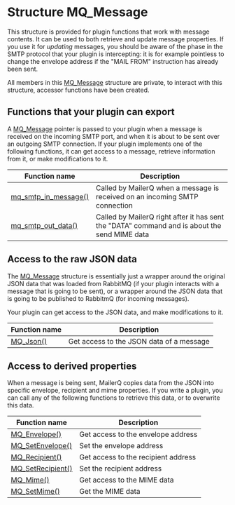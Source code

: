 # Structure MQ_Message

This structure is provided for plugin functions that work with message contents. It can be used to both retrieve and update message properties. If you use it for _updating_ messages, you should be aware of the phase in the SMTP protocol that your plugin is intercepting: it is for example pointless to change the envelope address if the "MAIL FROM" instruction has already been sent.

All members in this [MQ_Message](copernica-docs:Mailerq/mq_message) structure are private, to interact with this structure, accessor functions have been created.

## Functions that your plugin can export

A [MQ_Message](copernica-docs:Mailerq/mq_message) pointer is passed to your plugin when a message is received on the incoming SMTP port, and when it is about to be sent over an outgoing SMTP connection. If your plugin implements one of the following functions, it can get access to a message, retrieve information from it, or make modifications to it.

| Function name                                             | Description                                                                                  |
|-----------------------------------------------------------|----------------------------------------------------------------------------------------------|
| [mq_smtp_in_message()](copernica-docs:Mailerq/mq_smtp_in_message) | Called by MailerQ when a message is received on an incoming SMTP connection                  |
| [mq_smtp_out_data()](copernica-docs:Mailerq/mq_smtp_out_data)     | Called by MailerQ right after it has sent the "DATA" command and is about the send MIME data |

## Access to the raw JSON data

The [MQ_Message](copernica-docs:Mailerq/mq_message) structure is essentially just a wrapper around the original JSON data that was loaded from RabbitMQ (if your plugin interacts with a message that is going to be sent), or a wrapper around the JSON data that is going to be published to RabbitmQ (for incoming messages).

Your plugin can get access to the JSON data, and make modifications to it.

| Function name                       | Description                              |
|-------------------------------------|------------------------------------------|
| [MQ_Json()](copernica-docs:Mailerq/mq_json) | Get access to the JSON data of a message |

## Access to derived properties

When a message is being sent, MailerQ copies data from the JSON into specific envelope, recipient and mime properties. If you write a plugin, you can call any of the following functions to retrieve this data, or to overwrite this data.

| Function name                                       | Description                         |
|-----------------------------------------------------|-------------------------------------|
| [MQ_Envelope()](copernica-docs:Mailerq/mq_envelope)         | Get access to the envelope address  |
| [MQ_SetEnvelope()](copernica-docs:Mailerq/mq_setenvelope)   | Set the envelope address            |
| [MQ_Recipient()](copernica-docs:Mailerq/mq_recipient)       | Get access to the recipient address |
| [MQ_SetRecipient()](copernica-docs:Mailerq/mq_setrecipient) | Set the recipient address           |
| [MQ_Mime()](copernica-docs:Mailerq/mq_mime)                 | Get access to the MIME data         |
| [MQ_SetMime()](copernica-docs:Mailerq/mq_setmime)           | Get the MIME data                   |